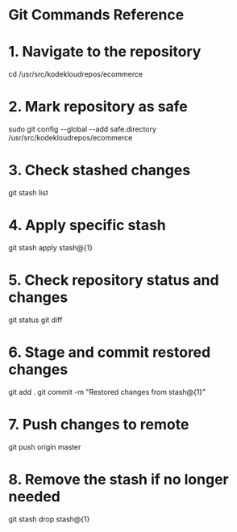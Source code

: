 # Git Commands Reference

# 1. Navigate to the repository
cd /usr/src/kodekloudrepos/ecommerce

# 2. Mark repository as safe
sudo git config --global --add safe.directory /usr/src/kodekloudrepos/ecommerce

# 3. Check stashed changes
git stash list

# 4. Apply specific stash
git stash apply stash@{1}

# 5. Check repository status and changes
git status
git diff

# 6. Stage and commit restored changes
git add .
git commit -m "Restored changes from stash@{1}"

# 7. Push changes to remote
git push origin master

# 8. Remove the stash if no longer needed
git stash drop stash@{1}
